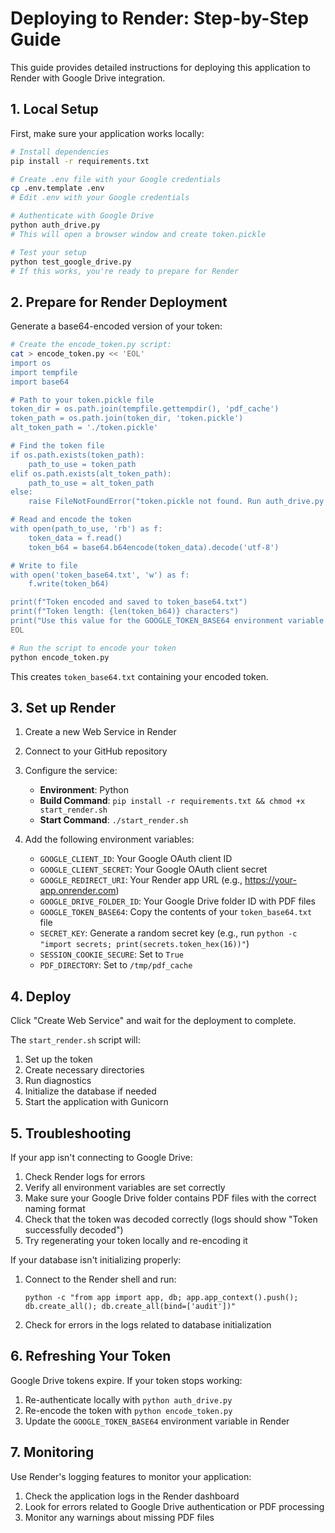 # Deploying to Render: Step-by-Step Guide

This guide provides detailed instructions for deploying this application to Render with Google Drive integration.

## 1. Local Setup

First, make sure your application works locally:

```bash
# Install dependencies
pip install -r requirements.txt

# Create .env file with your Google credentials
cp .env.template .env
# Edit .env with your Google credentials

# Authenticate with Google Drive
python auth_drive.py
# This will open a browser window and create token.pickle

# Test your setup
python test_google_drive.py
# If this works, you're ready to prepare for Render
```

## 2. Prepare for Render Deployment

Generate a base64-encoded version of your token:

```bash
# Create the encode_token.py script:
cat > encode_token.py << 'EOL'
import os
import tempfile
import base64

# Path to your token.pickle file
token_dir = os.path.join(tempfile.gettempdir(), 'pdf_cache')
token_path = os.path.join(token_dir, 'token.pickle')
alt_token_path = './token.pickle'

# Find the token file
if os.path.exists(token_path):
    path_to_use = token_path
elif os.path.exists(alt_token_path):
    path_to_use = alt_token_path
else:
    raise FileNotFoundError("token.pickle not found. Run auth_drive.py first.")

# Read and encode the token
with open(path_to_use, 'rb') as f:
    token_data = f.read()
    token_b64 = base64.b64encode(token_data).decode('utf-8')

# Write to file
with open('token_base64.txt', 'w') as f:
    f.write(token_b64)

print(f"Token encoded and saved to token_base64.txt")
print(f"Token length: {len(token_b64)} characters")
print("Use this value for the GOOGLE_TOKEN_BASE64 environment variable in Render")
EOL

# Run the script to encode your token
python encode_token.py
```

This creates `token_base64.txt` containing your encoded token.

## 3. Set up Render

1. Create a new Web Service in Render
2. Connect to your GitHub repository
3. Configure the service:
   - **Environment**: Python
   - **Build Command**: `pip install -r requirements.txt && chmod +x start_render.sh`
   - **Start Command**: `./start_render.sh`

4. Add the following environment variables:
   - `GOOGLE_CLIENT_ID`: Your Google OAuth client ID
   - `GOOGLE_CLIENT_SECRET`: Your Google OAuth client secret  
   - `GOOGLE_REDIRECT_URI`: Your Render app URL (e.g., https://your-app.onrender.com)
   - `GOOGLE_DRIVE_FOLDER_ID`: Your Google Drive folder ID with PDF files
   - `GOOGLE_TOKEN_BASE64`: Copy the contents of your `token_base64.txt` file
   - `SECRET_KEY`: Generate a random secret key (e.g., run `python -c "import secrets; print(secrets.token_hex(16))"`)
   - `SESSION_COOKIE_SECURE`: Set to `True`
   - `PDF_DIRECTORY`: Set to `/tmp/pdf_cache`

## 4. Deploy

Click "Create Web Service" and wait for the deployment to complete.

The `start_render.sh` script will:
1. Set up the token
2. Create necessary directories
3. Run diagnostics
4. Initialize the database if needed
5. Start the application with Gunicorn

## 5. Troubleshooting

If your app isn't connecting to Google Drive:

1. Check Render logs for errors
2. Verify all environment variables are set correctly
3. Make sure your Google Drive folder contains PDF files with the correct naming format
4. Check that the token was decoded correctly (logs should show "Token successfully decoded")
5. Try regenerating your token locally and re-encoding it

If your database isn't initializing properly:

1. Connect to the Render shell and run:
   ```
   python -c "from app import app, db; app.app_context().push(); db.create_all(); db.create_all(bind=['audit'])"
   ```

2. Check for errors in the logs related to database initialization

## 6. Refreshing Your Token

Google Drive tokens expire. If your token stops working:

1. Re-authenticate locally with `python auth_drive.py`
2. Re-encode the token with `python encode_token.py` 
3. Update the `GOOGLE_TOKEN_BASE64` environment variable in Render

## 7. Monitoring

Use Render's logging features to monitor your application:

1. Check the application logs in the Render dashboard
2. Look for errors related to Google Drive authentication or PDF processing
3. Monitor any warnings about missing PDF files
